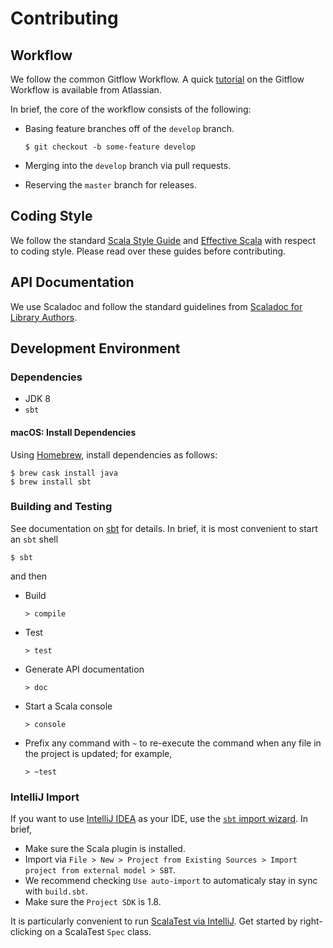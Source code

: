 # Contributing

## Workflow

We follow the common Gitflow Workflow. A quick [tutorial][Atlassian. Gitflow Workflow] on the Gitflow Workflow is available from Atlassian.


In brief, the core of the workflow consists of the following:

- Basing feature branches off of the `develop` branch.

  ```$ git checkout -b some-feature develop```

- Merging into the `develop` branch via pull requests.
- Reserving the `master` branch for releases.

[Atlassian. Gitflow Workflow]: https://www.atlassian.com/git/tutorials/comparing-workflows#gitflow-workflow

## Coding Style

We follow the standard [Scala Style Guide] and [Effective Scala] with respect to coding style. Please read over these guides before contributing.

[Scala Style Guide]: http://docs.scala-lang.org/style/
[Effective Scala]: http://twitter.github.io/effectivescala/

## API Documentation

We use Scaladoc and follow the standard guidelines from [Scaladoc for Library Authors].

[Scaladoc for Library Authors]: http://docs.scala-lang.org/overviews/scaladoc/for-library-authors.html

## Development Environment

### Dependencies

- JDK 8
- `sbt`

#### macOS: Install Dependencies

Using [Homebrew](https://brew.sh/), install dependencies as follows:
```
$ brew cask install java
$ brew install sbt
```

### Building and Testing 

See documentation on [sbt](http://www.scala-sbt.org/) for details. In brief, it is most convenient to start an `sbt` shell
```
$ sbt
```
and then

- Build

  ```> compile```

- Test

  ```> test```

- Generate API documentation

  ```> doc```

- Start a Scala console

  ```> console```  

- Prefix any command with `~` to re-execute the command when any file in the project is updated; for example,

  ```> ~test```

### IntelliJ Import

If you want to use [IntelliJ IDEA](https://www.jetbrains.com/idea/) as your IDE, use the [`sbt` import wizard](https://www.jetbrains.com/help/idea/2016.3/getting-started-with-sbt.html#import_project). In brief,

- Make sure the Scala plugin is installed.
- Import via `File > New > Project from Existing Sources > Import project from external model > SBT`.
- We recommend checking `Use auto-import` to automaticaly stay in sync with `build.sbt`.
- Make sure the `Project SDK` is 1.8.

It is particularly convenient to run [ScalaTest via IntelliJ](http://www.scalatest.org/user_guide/using_scalatest_with_intellij). Get started by right-clicking on a ScalaTest `Spec` class.
